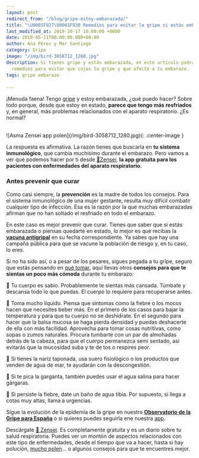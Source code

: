 ```yaml
---
layout: post
redirect_from: "/blog/gripe-estoy-embarazada/"
title: "\U0001F927\U0001F930 Remedios para evitar la gripe si estás embarazada."
last_modified_at: 2019-10-17 10:00:00 +0000
date: 2018-05-11T08:00:00.000+00:00
author: Ana Pérez y Mar Santiago
category: Gripe
image: "/img/bird-3058712_1280.jpg"
description: Si tienes gripe y estás embarazada, en este artículo podrás conocer los
  remedios para evitar que cojas la gripe y que afecte a tu embarazo.
tags: gripe embarazo

---
```

¡Menuda faena! Tengo [gripe](https://medlineplus.gov/spanish/flu.html) y estoy embarazada, ¿qué puedo hacer? Sobre todo porque, desde que estoy en estado, **parece que tengo más resfriados** y, en general, más problemas relacionados con el aparato respiratorio. ¿Es normal?

<br>
![Asma Zensei app polen](/img/bird-3058712_1280.jpg){: .center-image }
<br>

La respuesta es afirmativa. La razón tienes que buscarla en **tu sistema inmunológico**, que cambia muchísimo durante el embarazo. Pero vamos a ver qué podemos hacer por ti desde [📱Zensei](https://zenseiapp.com), **la app gratuita para los pacientes con enfermedades del aparato respiratorio**.


### Antes prevenir que curar

Como casi siempre, la **prevención** es la madre de todos los consejos. Para el sistema inmunológico de una mujer gestante, resulta muy difícil combatir cualquier tipo de infección. Esa es la razón por la que muchas embarazadas afirman que no han soltado el resfriado en todo el embarazo.

En este caso es mejor prevenir que curar. Tienes que saber que si estás embarazada o piensas quedarte en estado, lo mejor es que recibas la **[vacuna antigripal](https://es.wikipedia.org/wiki/Vacuna_contra_la_gripe)** en su fecha correspondiente. Ya sabes que hay una campaña pública para que se vacune la población de riesgo y, en tu caso, lo eres.

Si no ha sido así, o a pesar de los pesares, sigues pegada a tu gripe, seguro que estás pensando en [qué tomar](https://www.mibebeyyo.com/embarazo/salud/resfriado-embarazo-medicamentos-7634), aquí llevas otros **consejos para que te sientas un poco más cómoda** durante tu embarazo:

🤧 Tu cuerpo es sabio. Probablemente te sientas más cansada. Túmbate y descansa todo lo que puedas. El cuerpo lo requiere para recuperarse antes.

🤧 Toma mucho líquido. Piensa que síntomas como la fiebre o los mocos hacen que necesites beber más. En el primero de los casos para bajar la temperatura y para que tu cuerpo no se deshidrate. En el segundo para hacer que la balsa mucosa se haga pierda densidad y puedas deshacerte de ella con más facilidad. Aprovecha para tomar cosas nutritivas, como sopas o zumos naturales. 
Procura tumbarte con un par de almohadas detrás de la cabeza, para que el cuerpo permanezca semi sentado, así evitarás que la mucosidad suba y te de tos o respires peor.

🤧 Si tienes la nariz taponada, usa suero fisiológico o los productos que venden de agua de mar, te ayudarán con la descongestión.

🤧 Si te pica la garganta, también puedes usar el agua salina para hacer gárgaras.

🤧 Si persiste la fiebre, date un baño de agua tibia. Por supuesto, si llega a cotas muy altas, llama a urgencias.

Sigue la evolución de la epidemia de la gripe en nuestro **[Observatorio de la Gripe para España](/blog/gripe-sintomas-tratamiento-curar-evitar-epidemia-ahora/)** o si quieres puedes seguirla ene nuestra [app](https://zenseiapp.com).

Descárgate [📱 Zensei](https://zenseiapp.com). Es completamente gratuita y es un diario sobre tu salud respiratoria. Puedes ver un montón de aspectos relacionados con este tipo de enfermedades, desde el tiempo que va a hacer, hasta si hay polución, [mucho polen](https://zenseiapp.com/blog/embarazada-alergia-polen/)… o algunos consejos para que te encuentres mejor.